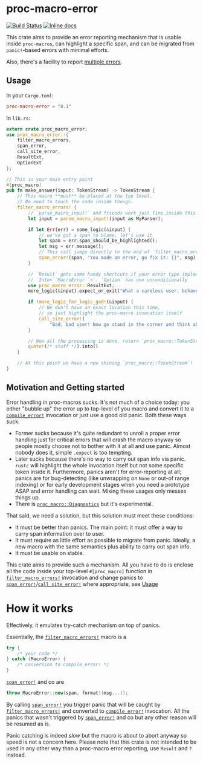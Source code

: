 # proc-macro-error

[![Build Status](https://travis-ci.org/CreepySkeleton/proc-macro-error.svg?branch=master)](https://travis-ci.org/CreepySkeleton/proc-macro-error)
[![Inline docs](https://docs.rs/proc-macro-error/badge.svg)](https://docs.rs/proc-macro-error)

This crate aims to provide an error reporting mechanism that is usable inside
`proc-macros`, can highlight a specific span, and can be migrated from
`panic!`-based errors with minimal efforts.

Also, there's a facility to report [multiple errors][crate::multi].

## Usage

In your `Cargo.toml`:

```toml
proc-macro-error = "0.1"
```

In `lib.rs`:

```rust
extern crate proc_macro_error;
use proc_macro_error::{
    filter_macro_errors,
    span_error,
    call_site_error,
    ResultExt,
    OptionExt
};

// This is your main entry point
#[proc_macro]
pub fn make_answer(input: TokenStream) -> TokenStream {
    // This macro **must** be placed at the top level.
    // No need to touch the code inside though.
    filter_macro_errors! {
        // `parse_macro_input!` and friends work just fine inside this macro
        let input = parse_macro_input!(input as MyParser);

        if let Err(err) = some_logic(&input) {
            // we've got a span to blame, let's use it
            let span = err.span_should_be_highlighted();
            let msg = err.message();
            // This call jumps directly to the end of `filter_macro_errors!` invocation
            span_error!(span, "You made an error, go fix it: {}", msg);
        }

        // `Result` gets some handy shortcuts if your error type implements
        // `Into<``MacroError``>`. `Option` has one unconditionally
        use proc_macro_error::ResultExt;
        more_logic(&input).expect_or_exit("What a careless user, behave!");

        if !more_logic_for_logic_god!(&input) {
            // We don't have an exact location this time,
            // so just highlight the proc-macro invocation itself
            call_site_error!(
                "Bad, bad user! Now go stand in the corner and think about what you did!");
        }

        // Now all the processing is done, return `proc_macro::TokenStream`
        quote!(/* stuff */).into()
    }

    // At this point we have a new shining `proc_macro::TokenStream`!
}
```


## Motivation and Getting started

Error handling in proc-macros sucks. It's not much of a choice today:
you either "bubble up" the error up to top-level of you macro and convert it to
a [`compile_error!`][compl_err] invocation or just use a good old panic. Both these ways suck:

- Former sucks because it's quite redundant to unroll a proper error handling
    just for critical errors that will crash the macro anyway so people mostly
    choose not to bother with it at all and use panic. Almost nobody does it,
    simple `.expect` is too tempting.
- Later sucks because there's no way to carry out span info via panic. `rustc` will highlight
    the whole invocation itself but not some specific token inside it.
    Furthermore, panics aren't for error-reporting at all; panics are for bug-detecting
    (like unwrapping on `None` or out-of range indexing) or for early development stages
    when you need a prototype ASAP and error handling can wait. Mixing these usages only
    messes things up.
- There is [`proc_macro::Diagnostics`](https://doc.rust-lang.org/proc_macro/struct.Diagnostic.html)
    but it's experimental.

That said, we need a solution, but this solution must meet these conditions:

- It must be better than panics. The main point: it must offer a way to carry span information
    over to user.
- It must require as little effort as possible to migrate from panic. Ideally, a new
    macro with the same semantics plus ability to carry out span info.
- It must be usable on stable.

This crate aims to provide such a mechanism. All you have to do is enclose all
the code inside your top-level `#[proc_macro]` function in [`filter_macro_errors!`]
invocation and change panics to [`span_error!`]/[`call_site_error!`] where appropriate,
see [Usage](#usage)

# How it works
Effectively, it emulates try-catch mechanism on top of panics.

Essentially, the [`filter_macro_errors!`] macro is a
```C++
try {
    /* your code */
} catch (MacroError) {
    /* conversion to compile_error! */
}
```

[`span_error!`] and co are
```C++
throw MacroError::new(span, format!(msg...));
```

By calling [`span_error!`] you trigger panic that will be caught by [`filter_macro_errors!`]
and converted to [`compile_error!`][compl_err] invocation.
All the panics that wasn't triggered by [`span_error!`] and co but any other reason
will be resumed as is.

Panic catching is indeed *slow* but the macro is about to abort anyway so speed is not
a concern here. Please note that this crate is not intended to be used in any other way
than a proc-macro error reporting, use `Result` and `?` instead.

[compl_err]: https://doc.rust-lang.org/std/macro.compile_error.html
[crate::multi]: https://docs.rs/proc-macro-error/0.2/proc_macro_error/multi/index.html
[`filter_macro_errors!`]: https://docs.rs/proc-macro-error/0.2/proc_macro_error/macro.filter_macro_errors.html
[`call_site_error!`]: https://docs.rs/proc-macro-error/0.2/proc_macro_error/macro.call_site_error.html
[`span_error!`]: https://docs.rs/proc-macro-error/0.2/proc_macro_error/macro.span_error.html
